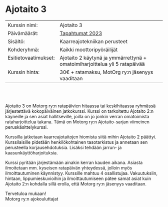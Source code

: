 # Ajotaito 3

<style type="text/css">
.tg  {border-collapse:collapse;border-spacing:0;}
.tg td{border-style:none;word-break:normal;}
.tg th{border-style:none;word-break:normal;}
.tg .tg-0lax{background-color:transparent;border-color:transparent;text-align:left;vertical-align:top}
</style>
<table class="tg">
<thead>
</thead>
<tbody>
  <tr>
    <th class="tg-0lax"><span style="font-weight:400;font-style:normal">Kurssin nimi:</span></th>
    <th class="tg-0lax"><span style="font-weight:400;font-style:normal">Ajotaito 3</span></th>
  </tr>
  <tr>
    <td class="tg-0lax">Päivämäärät:</td>
    <td class="tg-0lax"><a href="/Tapahtumat">Tapahtumat 2023</a><br></td>
  </tr>
  <tr>
    <td class="tg-0lax">Sisältö:</td>
    <td class="tg-0lax">Kaarreajotekniikan perusteet</td>
  </tr>
  <tr>
    <td class="tg-0lax">Kohderyhmä:</td>
    <td class="tg-0lax">Kaikki moottoripyöräilijät</td>
  </tr>
  <tr>
    <td class="tg-0lax">Esitietovaatimukset:</td>
    <td class="tg-0lax">Ajotaito 2 käytynä ja ymmärrettynä + omatoimiharjoittelua yli 5 ratapäivää</td>
  </tr>
  <tr>
    <td class="tg-0lax">Kurssin hinta:</td>
    <td class="tg-0lax">30€ + ratamaksu, MotOrg ry:n jäsenyys vaaditaan</td>
  </tr>
</tbody>
</table><br /><br />

Ajotaito 3 on Motorg ry:n ratapäivien hitaassa tai keskihitaassa ryhmässä järjestettävä kokopäiväinen jatkokurssi. Kurssi on tarkoitettu Ajotaito 2:n käyneille ja sen asiat hallitseville, joilla on jo jonkin verran omatoimista rataharjoittelua takana. Tämä on Motorg ry:n Ajotaito-sarjan viimeinen peruskäsittelykurssi.

Kurssilla jatketaan kaarreajotaitojen hiomista siitä mihin Ajotaito 2 päättyi. Kurssilaisille pidetään henkilökohtainen tasotarkistus ja annetaan sen perusteella korjausehdotuksia. Lisäksi tehdään jarrun- ja kaasunkäyttöharjoituksia.

Kurssi pyritään järjestämään ainakin kerran kauden aikana. Asiasta ilmoitetaan mm. kyseisen ratapäivän yhteydessä, jolloin myös ilmoittautuminen käynnistyy. Kurssille mahtuu 4 osallistujaa. Vakuutuksiin, hintaan, lippumieskuvioihin ja ilmoittautumiseen pätee samat asiat kuin Ajotaito 2:n kohdalla sillä erolla, että Motorg ry:n jäsenyys vaaditaan.

Tervetuloa mukaan!  
Motorg ry:n ajokouluttajat